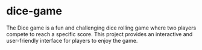 # dice-game
The Dice game is a fun and challenging dice rolling game where two players compete to reach a specific score. This project provides an interactive and user-friendly interface for players to enjoy the game.
